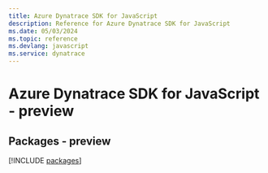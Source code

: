 ```yaml
---
title: Azure Dynatrace SDK for JavaScript
description: Reference for Azure Dynatrace SDK for JavaScript
ms.date: 05/03/2024
ms.topic: reference
ms.devlang: javascript
ms.service: dynatrace
---
```

# Azure Dynatrace SDK for JavaScript - preview
## Packages - preview
[!INCLUDE [packages](dynatrace-index.md)]